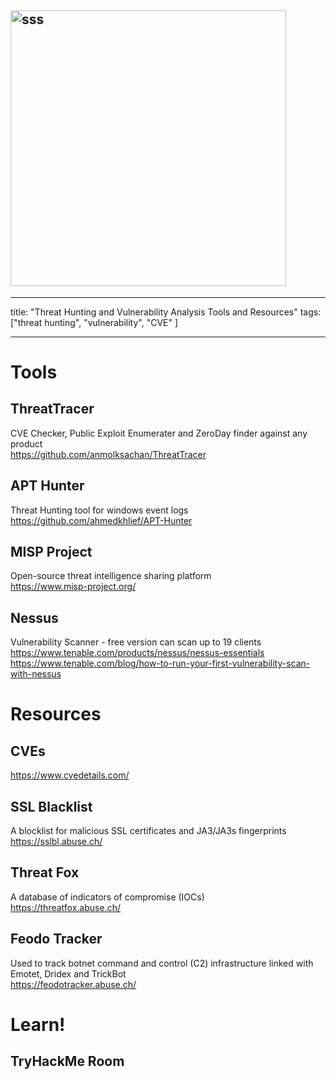 ## <img width="441" alt="sss" src="placeholder" />

---

title: "Threat Hunting and Vulnerability Analysis Tools and Resources"
tags: ["threat hunting", "vulnerability", "CVE" ]

---

# Tools

## ThreatTracer

CVE Checker, Public Exploit Enumerater and ZeroDay finder against any product \
https://github.com/anmolksachan/ThreatTracer

## APT Hunter

Threat Hunting tool for windows event logs \
https://github.com/ahmedkhlief/APT-Hunter

## MISP Project

Open-source threat intelligence sharing platform \
https://www.misp-project.org/

## Nessus

Vulnerability Scanner - free version can scan up to 19 clients \
https://www.tenable.com/products/nessus/nessus-essentials \
https://www.tenable.com/blog/how-to-run-your-first-vulnerability-scan-with-nessus

# Resources

## CVEs

https://www.cvedetails.com/

## SSL Blacklist

A blocklist for malicious SSL certificates and JA3/JA3s fingerprints \
https://sslbl.abuse.ch/

## Threat Fox

A database of indicators of compromise (IOCs) \
https://threatfox.abuse.ch/

## Feodo Tracker

Used to track botnet command and control (C2) infrastructure linked with Emotet, Dridex and TrickBot \
https://feodotracker.abuse.ch/

# Learn!

## TryHackMe Room
